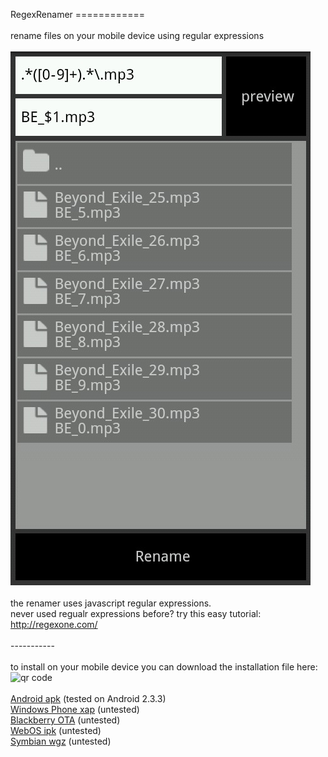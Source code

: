 RegexRenamer
============<br/>
<br/>
rename files on your mobile device using regular expressions<br/>
<br/>
<img src="https://github.com/bertyhell/RegexRenamer/blob/master/screenshot-1.jpg?raw=true" alt="main gui" /><br/>
<br/>
the renamer uses javascript regular expressions.<br/>
never used regualr expressions before? try this easy tutorial:<br/>
http://regexone.com/<br/>
<br/>
-----------<br/>
<br/>
to install on your mobile device you can download the installation file here:<br/>
<img src="https://chart.googleapis.com/chart?chs=116x116&cht=qr&chl=http://build.phonegap.com/apps/559471/install/?qr_key=dk22xryGxyWpmsjedjpn&chld=L|1&choe=UTF-8" alt="qr code" />
<br/><br/>
<a href="https://build.phonegap.com/apps/559471/download/android">Android apk</a> (tested on Android 2.3.3)<br/>
<a href="https://build.phonegap.com/apps/559471/download/winphone">Windows Phone xap</a> (untested)<br/>
<a href="https://build.phonegap.com/apps/559471/download/blackberry">Blackberry OTA</a> (untested)<br/>
<a href="https://build.phonegap.com/apps/559471/download/webos">WebOS ipk</a> (untested)<br/>
<a href="https://build.phonegap.com/apps/559471/download/symbian">Symbian wgz</a> (untested)<br/>

